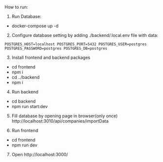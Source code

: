 How to run:

1) Run Database:
- docker-compose up -d

2) Configure database setting by adding ./backend/.local.env file with data:

`
POSTGRES_HOST=localhost
POSTGRES_PORT=5432
POSTGRES_USER=postgres
POSTGRES_PASSWORD=postgres
POSTGRES_DB=postgres
`

3) Install frontend and backend packages

- cd frontend
- npm i
- cd ../backend
- npm i

4) Run backend

- cd backend
- npm run start:dev

5) Fill database by opening page in browser(only once) http://localhost:3010/api/companies/importData

6) Run frontend

- cd frontend
- npm run dev

7) Open http://localhost:3000/
